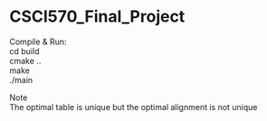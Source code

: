 # CSCI570_Final_Project

Compile & Run:  
cd build  
cmake ..  
make  
./main  

Note  
The optimal table is unique but the optimal alignment is not unique
